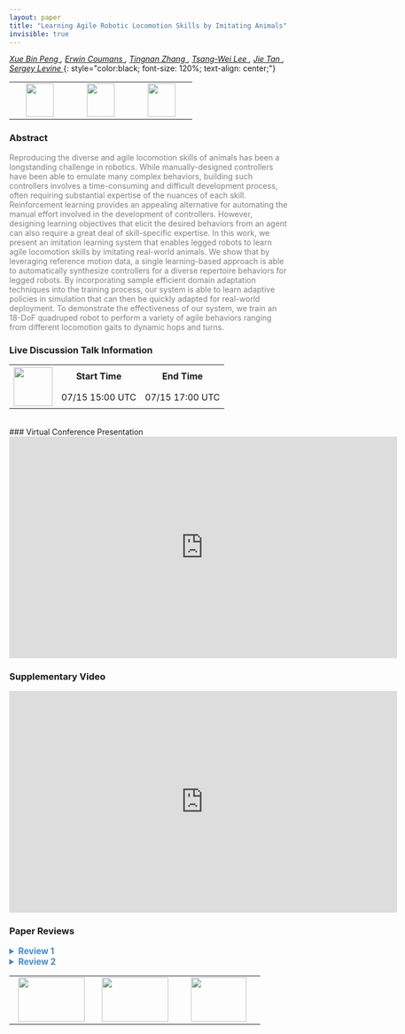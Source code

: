 ```yaml
---
layout: paper
title: "Learning Agile Robotic Locomotion Skills by Imitating Animals"
invisible: true
---
```

*[Xue Bin Peng ](https://xbpeng.github.io/),   [Erwin Coumans ](https://twitter.com/erwincoumans),   [Tingnan Zhang  ](http://N/A),   [Tsang-Wei Lee ](http://N/A),   [Jie Tan ](http://www.jie-tan.net/),   [Sergey Levine ](https://people.eecs.berkeley.edu/~svlevine/)*
{: style="color:black; font-size: 120%; text-align: center;"}

<table width="40%"> <tr>
<td style="width: 20%; text-align: center;"><a href="http://www.roboticsproceedings.org/rss16/p064.pdf"><img src="{{ site.baseurl }}/images/paper_link.png"
width = "50"  height = "60"/> </a> </td>

<td style="width: 20%; text-align: center;"><a href="https://xbpeng.github.io/projects/Robotic_Imitation/index.html"><img src="{{ site.baseurl }}/images/website_link.png"
width = "50"  height = "60"/> </a> </td>

<td style="width: 20%; text-align: center;"><a href="https://github.com/google-research/motion_imitation"><img src="{{ site.baseurl }}/images/software_link.png"
width = "50"  height = "60"/> </a> </td>

</tr></table>

### Abstract
<html><p style="color:gray; font-size: 100%; text-align: justified;">
Reproducing the diverse and agile locomotion skills of animals has been a longstanding challenge in robotics. While manually-designed controllers have been able to emulate many complex behaviors, building such controllers involves a time-consuming and difficult development process, often requiring substantial  expertise of the nuances of each skill. Reinforcement learning provides an appealing alternative for automating the manual effort involved in the development of controllers. However, designing learning objectives that elicit the desired behaviors from an agent can also require a great deal of skill-specific expertise. In this work, we present an imitation learning system that enables legged robots to learn agile locomotion skills by imitating real-world animals. We show that by leveraging reference motion data, a single learning-based approach is able to automatically synthesize controllers for a diverse repertoire behaviors for legged robots. By incorporating sample efficient domain adaptation techniques into the training process, our system is able to learn adaptive policies in simulation that can then be quickly adapted for real-world deployment. To demonstrate the effectiveness of our system, we train an 18-DoF quadruped robot to perform a variety of agile behaviors ranging from different locomotion gaits to dynamic hops and turns.
</p></html>

### Live Discussion Talk Information
<html>
<table width="50%">
<tr> <th rowspan="2"><a href="https://pheedloop.com/rss2020/virtual/"><img src="{{ site.baseurl }}/images/pheedloop_link.png" width = "70"  height = "70"/> </a> </th> <th> Start Time </th> <th> End Time </th> </tr>
<tr> <td> 07/15 15:00 UTC </td><td> 07/15 17:00 UTC </td></tr>
</table> <br> </html>
### Virtual Conference Presentation
<iframe width="700" height="400" src="https://www.youtube.com/embed/RMqxSRKRFH0" frameborder="0" allow="accelerometer; autoplay; encrypted-media; gyroscope; picture-in-picture" allowfullscreen></iframe>

### Supplementary Video
<iframe width="700" height="400" src="https://www.youtube.com/embed/lKYh6uuCwRY " frameborder="0" allow="accelerometer; autoplay; encrypted-media; gyroscope; picture-in-picture" allowfullscreen></iframe>

### Paper Reviews
<details><summary style="font-size:110%; color:#438BCA; cursor: pointer;"><b> Review 1</b></summary>
<p style="color:gray; font-size: 100%; text-align: justified; white-space: pre-line">
The paper presents a comprehensive study on mapping mocap animal gaits onto the Laikago robot.  A technical contribution is a modification to [Yu-Liu-Turk-ICLR-2019], by adding an information bottleneck (IB), via a stochastic encoder. The aim of this is to prevent potential overfitting that could result in the learned policy being brittle in ways that are not necessarily observed during the adaptation process. The adaptation algorithm itself is also slightly different.

The paper represents a thorough study of the possibilities of leveraging imitation learning for quadruped robots. The results will be of broad interest to the community and will inspire future work.

Understanding when and why adaptation is necessary would be interesting to speculate on, e.g., [Hwangbo 2019] do not do adaptation, excluding the learned motor dynamics.

The only critique I have is that the "overfitting" problem that the information bottleneck aims to address could be better documented.  Currently it seems fairly minimal, e.g., in Fig 10, the beta=10^-3 curve on general really does almost as well  beta=10^-4 curve.  Consider adding a further large value of beta to these plots, to better document the problems of overfitting. 

Maybe I missed it, but it would be interesting to know how beneficial it would be to adapt across the ensemble of skills, as opposed to the individual skills.  Perhaps with the ensemble of skills, the information-bottleneck "regularization" may not be needed, given that it would be more difficult to overfit in some particularly way. 

I'm also curious as to how similar the final parameter estimates are for the different skills. I.e., how skill-specific are the adaptations?

suggestions

The paper is specific quadruped robots, so including "quadruped" in the title
would be more precise and help to make it findable for others working on quadrupeds.

Abstract:  could shorten this?
The first four sentences are all about the context; reduce?
Only in sentence 5 do we get to: "In this work, we present ..."
which would be fine as the starting sentence for an abstract.

Excellent and comprehensive review of the related work.

use of a low-pass filter to smooth motions:
Suggest to provide the details and the time constant for the low-pass filter.
E.g., for basic smoothing, s_t = alpha*x_t + (1-alpha)*s_{t-1},
provide either alpha or tau, where tau = dT/alpha, where dT is the sampling rate.

Algo 1, Line 9:  as explained in the text, the argmax is not what is actually used,
so perhaps reflect this in the algo description.

Fig 5:  The fair presentation of the results is greatly appreciated.
Fig 10: This is an important ablation/set-of-tests to see

Fig 5, Fig 7:  I don't understand what the "Adaptive (Before)" results refer to.
Presumably it is with parameters corresponding to the middle of their ranges as given in Table 1?  Maybe I missed this in the text.

How difficult is it for Laikago to do a pace? It's wide body would seem to preclude 

</p> </details>

<details><summary style="font-size:110%; color:#438BCA; cursor: pointer;"><b> Review 2</b></summary>
<p style="color:gray; font-size: 100%; text-align: justified; white-space: pre-line">
This is a well-written paper, and it was a pleasure to read it. I think the value of this work is that it builds up an end-to-end framework and has demonstrated a number of very agile movements trained from animation data on a quadruped robot. The system as a whole is new, though some of the components are not very novel, such as that the motion retargeting is pretty standard, and that the training of control policies using RL largely repeats existing works.

The domain adaptation is based on the algorithm of [65,67], with a key change to enforce an information bottleneck during training. While the ablation study on the IB is convincing, I wonder how the IB compares to directly reducing the dimensionality of the latent space. In addition, the dimension of the latent space is not provided in the paper. Is it the same for all the motions?

The supplementary video includes a failure case which is not a real failure in my opinion, because the real robot can follow the simulation well. I actually curious about in what case the sim-to-real transfer will fail. It would be appreciated to have an example in the paper.
 

</p> </details>

<table width="100%"><tr><td style="width: 30%; text-align: center;"><a href="{{ site.baseurl }}/program/papers/63"> <img src="{{ site.baseurl }}/images/previous_icon.png" width = "120"  height = "80"/> </a> </td>

<td style="width: 30%; text-align: center;"><a href="{{ site.baseurl }}/program/papers"> <img src="{{ site.baseurl }}/images/overview_icon.png" width = "120"  height = "80"/> </a> </td> 

<td style="width: 30%; text-align: center;"><a href="{{ site.baseurl }}/program/papers/65"> <img src="{{ site.baseurl }}/images/next_icon.png" width = "100"  height = "80"/> </a> </td> 

</tr></table>

